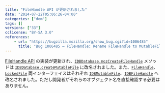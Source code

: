 ```yaml
---
title: "FileHandle API が更新されました"
date: "2014-07-22T05:06:26-04:00"
categories: ["dom"]
tags: []
versions: ["33"]
cclicense: "BY-SA 3.0"
references:
    - url: "https://bugzilla.mozilla.org/show_bug.cgi?id=1006485"
      title: "Bug 1006485 – FileHandle: Rename FileHandle to MutableFile and LockedFile to FileHandle"
---
```

[FileHandle API](https://developer.mozilla.org/docs/Web/API/File_Handle_API) の実装が更新され、[`IDBDatabase.mozCreateFileHandle`](https://developer.mozilla.org/docs/Web/API/IDBDatabase.mozCreateFileHandle) メソッドは [`IDBDatabase.createMutableFile`](https://developer.mozilla.org/docs/Web/API/IDBDatabase.createMutableFile) に改名されました。また、[`FileHandle`](https://developer.mozilla.org/docs/Web/API/FileHandle)、[`LockedFile`](https://developer.mozilla.org/docs/Web/API/LockedFile) 両インターフェイスはそれぞれ [`IDBMutableFile`](https://developer.mozilla.org/docs/Web/API/IDBMutableFile)、[`IDBFileHandle`](https://developer.mozilla.org/docs/Web/API/IDBFileHandle) へ改名されました。ただし開発者がそれらのオブジェクト名を直接確認する必要はありません。

